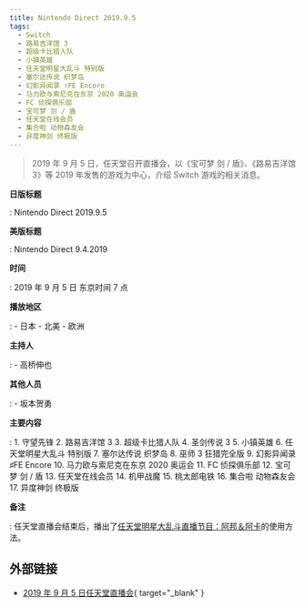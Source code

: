 ```yaml
---
title: Nintendo Direct 2019.9.5
tags:
  - Switch
  - 路易吉洋馆 3
  - 超级卡比猎人队
  - 小镇英雄
  - 任天堂明星大乱斗 特别版
  - 塞尔达传说 织梦岛
  - 幻影异闻录 ♯FE Encore
  - 马力欧与索尼克在东京 2020 奥运会
  - FC 侦探俱乐部
  - 宝可梦 剑 / 盾
  - 任天堂在线会员
  - 集合啦 动物森友会
  - 异度神剑 终极版
---
```


> 2019 年 9 月 5 日，任天堂召开直播会，以《宝可梦 剑 / 盾》、《路易吉洋馆 3》等 2019 年发售的游戏为中心，介绍 Switch 游戏的相关消息。

**日版标题**

:   Nintendo Direct 2019.9.5

**美版标题**

:   Nintendo Direct 9.4.2019

**时间**

:   2019 年 9 月 5 日 东京时间 7 点

**播放地区**

:   - 日本
    - 北美
    - 欧洲

**主持人**

:   - 高桥伸也

**其他人员**

:   - 坂本贺勇

**主要内容**

:   1. 守望先锋
    2. 路易吉洋馆 3
    3. 超级卡比猎人队
    4. 圣剑传说 3
    5. 小镇英雄
    6. 任天堂明星大乱斗 特别版
    7. 塞尔达传说 织梦岛
    8. 巫师 3 狂猎完全版
    9. 幻影异闻录 ♯FE Encore
    10. 马力欧与索尼克在东京 2020 奥运会
    11. FC 侦探俱乐部
    12. 宝可梦 剑 / 盾
    13. 任天堂在线会员
    14. 机甲战魔
    15. 桃太郎电铁
    16. 集合啦 动物森友会
    17. 异度神剑 终极版

**备注**

:   任天堂直播会结束后，播出了[任天堂明星大乱斗直播节目：阿邦＆阿卡](./2019-09-05-Super-Smash-Bros-Direct.md)的使用方法。

## 外部链接

- [2019 年 9 月 5 日任天堂直播会](https://www.bilibili.com/video/BV1r7411p76y/){ target="_blank" }
